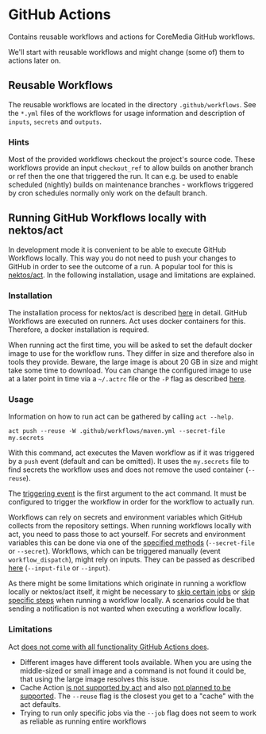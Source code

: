 # GitHub Actions

Contains reusable workflows and actions for CoreMedia GitHub workflows.

We'll start with reusable workflows and might change (some of) them to actions later on.

## Reusable Workflows

The reusable workflows are located in the directory `.github/workflows`. See the `*.yml` files of
the workflows for usage information and description of `inputs`, `secrets` and `outputs`.

### Hints

Most of the provided workflows checkout the project's source code. These workflows provide an input
`checkout_ref` to allow builds on another branch or ref then the one that triggered the run. It can
e.g. be used to enable scheduled (nightly) builds on maintenance branches - workflows triggered by
cron schedules normally only work on the default branch.

## Running GitHub Workflows locally with nektos/act

In development mode it is convenient to be able to execute GitHub Workflows locally.
This way you do not need to push your changes to GitHub in order to see the outcome of a run.
A popular tool for this is [nektos/act](https://github.com/nektos/act).
In the following installation, usage and limitations are explained.

### Installation

The installation process for nektos/act is described [here](https://github.com/nektos/act#installation) in detail.
GitHub Workflows are executed on runners. Act uses docker containers for this.
Therefore, a docker installation is required.

When running act the first time, you will be asked to set the default docker image to use for the workflow runs.
They differ in size and therefore also in tools they provide. Beware, the large image is about 20 GB in size and might
take some time to download.
You can change the configured image to use at a later point in time via a `~/.actrc` file or the `-P` flag as
described [here](https://github.com/nektos/act#configuration).

### Usage

Information on how to run act can be gathered by calling `act --help`.

`act push --reuse -W .github/workflows/maven.yml --secret-file my.secrets`

With this command, act executes the Maven workflow as if it was triggered by a `push` event (default and can be
omitted).
It uses the `my.secrets` file to find secrets the workflow uses and does not remove the used container (`--reuse`).

The [triggering event](https://docs.github.com/en/actions/using-workflows/events-that-trigger-workflows) is the first
argument to the act command. It must be configured to trigger the workflow in order for the workflow to actually run.

Workflows can rely on secrets and environment variables which GitHub collects from the repository settings. When running
workflows locally with act, you need to pass those to act yourself. For secrets and environment variables this can be
done via one of the [specified methods](https://github.com/nektos/act#secrets) (`--secret-file` or `--secret`).
Workflows, which can be triggered manually (event `workflow_dispatch`), might rely on inputs. They can be passed
as described [here](https://github.com/nektos/act#pass-inputs-to-manually-triggered-workflows) (`--input-file`
or `--input`).

As there might be some limitations which originate in running a workflow locally or nektos/act itself, it might be
necessary to [skip certain jobs](https://github.com/nektos/act#pass-inputs-to-manually-triggered-workflows)
or [skip specific steps](https://github.com/nektos/act#skipping-steps) when running a workflow locally. A scenarios
could be that sending a notification is not wanted when executing a workflow locally.

### Limitations

Act [does not come with all functionality GitHub Actions does](https://github.com/nektos/act#default-runners-are-intentionally-incomplete).

- Different images have different tools available. When you are using the middle-sized or small image and a command is
  not found it could be, that using the large image resolves this issue.
- Cache Action [is not supported by act](https://github.com/nektos/act/issues/285) and
  also [not planned to be supported](https://github.com/nektos/act/issues/329). The `--reuse` flag is the closest you
  get to a "cache" with the act defaults.
- Trying to run only specific jobs via the `--job` flag does not seem to work as reliable as running entire workflows